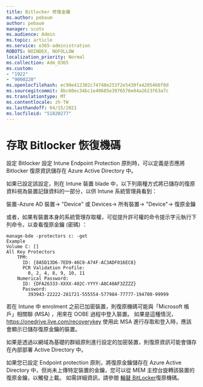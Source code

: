 ```yaml
---
title: Bitlocker 修復金鑰
ms.author: pebaum
author: pebaum
manager: scotv
ms.audience: Admin
ms.topic: article
ms.service: o365-administration
ROBOTS: NOINDEX, NOFOLLOW
localization_priority: Normal
ms.collection: Adm_O365
ms.custom:
- "1922"
- "9000220"
ms.openlocfilehash: ec90e412302c74748e253f2e5430fa4205466f0d
ms.sourcegitcommit: 8bc60ec34bc1e40685e3976576e04a2623f63a7c
ms.translationtype: MT
ms.contentlocale: zh-TW
ms.lasthandoff: 04/15/2021
ms.locfileid: "51820277"
---
```

# <a name="accessing-bitlocker-recovery-keys"></a>存取 Bitlocker 恢復機碼

設定 Bitlocker 設定 Intune Endpoint Protection 原則時，可以定義是否應將 Bitlocker 復原資訊儲存在 Azure Active Directory 中。

如果已設定該設定，則在 Intune 裝置 blade 中，以下列兩種方式將已儲存的復原資料視為裝置記錄資料的一部分，以供 Intune 系統管理員看到：

裝置-Azure AD 裝置-> "Device" 或 Devices-> 所有裝置-> "Device"-> 復原金鑰

或者，如果有裝置本身的系統管理存取權，可從提升許可權的命令提示字元執行下列命令，以查看復原金鑰 (密碼) ：

```
manage-bde -protectors c: -get
Example
Volume C: []
All Key Protectors
    TPM:
      ID: {8A5D13D6-7ED9-46C8-A74F-AC3ADF016EC8}
      PCR Validation Profile:
        0, 2, 4, 8, 9, 10, 11
    Numerical Password:
      ID: {DFA26333-XXXX-402C-YYYY-A8C40AF3ZZZZ}
      Password:
        393943-22222-281721-555554-577984-77777-194700-99999
```
若在 Intune 中 enrolment 之前已加密裝置，則復原機碼可能與「Microsoft 帳戶」相關聯 (MSA) ，用來在 OOBE 過程中登入裝置。 如果是這種情況，  https://onedrive.live.com/recoverykey 使用此 MSA 進行存取和登入時，應該會顯示已儲存復原金鑰的裝置。
 
如果是透過以網域為基礎的群組原則進行設定的加密裝置，則復原資訊可能會儲存在內部部署 Active Directory 中。

如果您已設定 Endpoint protection 原則，將復原金鑰儲存在 Azure Active Directory 中，但尚未上傳特定裝置的金鑰，您可以從 MEM 主控台旋轉該裝置的復原金鑰，以觸發上載。 如需詳細資訊，請參閱 [輪替 BitLocker](https://docs.microsoft.com/mem/intune/protect/encrypt-devices#view-details-for-recovery-keys)復原機碼。


